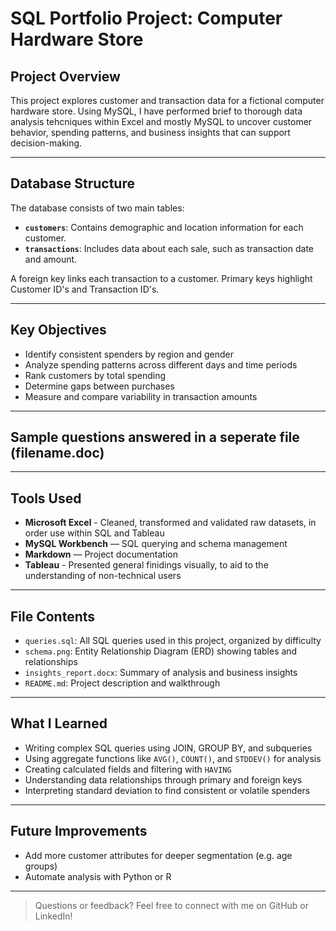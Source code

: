 # SQL Portfolio Project: Computer Hardware Store

## Project Overview

This project explores customer and transaction data for a fictional computer hardware store. Using MySQL, I have performed brief to thorough data analysis tehcniques within Excel and mostly MySQL to uncover customer behavior, spending patterns, and business insights that can support decision-making.

---

## Database Structure

The database consists of two main tables:

- **`customers`**: Contains demographic and location information for each customer.
- **`transactions`**: Includes data about each sale, such as transaction date and amount.

A foreign key links each transaction to a customer.
Primary keys highlight Customer ID's and Transaction ID's.

---

## Key Objectives

- Identify consistent spenders by region and gender
- Analyze spending patterns across different days and time periods
- Rank customers by total spending
- Determine gaps between purchases
- Measure and compare variability in transaction amounts

---

## Sample questions answered in a seperate file (filename.doc)

---

## Tools Used

- **Microsoft Excel** - Cleaned, transformed and validated raw datasets, in order use within SQL and Tableau
- **MySQL Workbench** — SQL querying and schema management
- **Markdown** — Project documentation
- **Tableau** - Presented general finidings visually, to aid to the understanding of non-technical users

---

## File Contents

- `queries.sql`: All SQL queries used in this project, organized by difficulty
- `schema.png`: Entity Relationship Diagram (ERD) showing tables and relationships
- `insights_report.docx`: Summary of analysis and business insights
- `README.md`: Project description and walkthrough

---

## What I Learned

- Writing complex SQL queries using JOIN, GROUP BY, and subqueries
- Using aggregate functions like `AVG()`, `COUNT()`, and `STDDEV()` for analysis
- Creating calculated fields and filtering with `HAVING`
- Understanding data relationships through primary and foreign keys
- Interpreting standard deviation to find consistent or volatile spenders

---

## Future Improvements

- Add more customer attributes for deeper segmentation (e.g. age groups)
- Automate analysis with Python or R
  
---

>  Questions or feedback? Feel free to connect with me on GitHub or LinkedIn!
